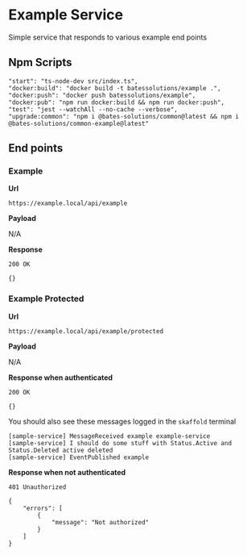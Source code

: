 # Example Service

Simple service that responds to various example end points

## Npm Scripts

```
"start": "ts-node-dev src/index.ts",
"docker:build": "docker build -t batessolutions/example .",
"docker:push": "docker push batessolutions/example",
"docker:pub": "npm run docker:build && npm run docker:push",
"test": "jest --watchAll --no-cache --verbose",
"upgrade:common": "npm i @bates-solutions/common@latest && npm i @bates-solutions/common-example@latest"
```

## End points

### Example

**Url**

`https://example.local/api/example`

**Payload**

N/A

**Response**

```
200 OK

{}
```

### Example Protected

**Url**

`https://example.local/api/example/protected`

**Payload**

N/A

**Response when authenticated**

```
200 OK

{}
```

You should also see these messages logged in the `skaffold` terminal

```
[sample-service] MessageReceived example example-service
[sample-service] I should do some stuff with Status.Active and Status.Deleted active deleted
[sample-service] EventPublished example
```

**Response when not authenticated**

```
401 Unauthorized

{
    "errors": [
        {
            "message": "Not authorized"
        }
    ]
}
```
